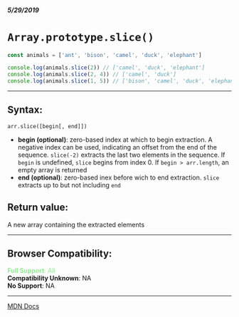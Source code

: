 ##### 5/29/2019
# `Array.prototype.slice()`

```js
const animals = ['ant', 'bison', 'camel', 'duck', 'elephant']

console.log(animals.slice(2)) // ['camel', 'duck', 'elephant']
console.log(animals.slice(2, 4)) // ['camel', 'duck']
console.log(animals.slice(1, 5)) // ['bison', 'camel', 'duck', 'elephant']
```
---

## Syntax:
`arr.slice([begin[, end]])`

* **begin (optional)**: zero-based index at which to begin extraction. A negative index can be used, indicating an offset from the end of the sequence.  `slice(-2)` extracts the last two elements in the sequence. If `begin` is undefined, `slice` begins from index 0. If `begin > arr.length`, an empty array is returned
* **end (optional)**: zero-based inex before wich to end extraction. `slice` extracts up to but not including `end`

## Return value:
A new array containing the extracted elements

---

## Browser Compatibility:
<span style="color: lightgreen">**Full Support**: All</span>  
**Compatibility Unknown**: NA  
**No Support**: NA

---

[MDN Docs](https://developer.mozilla.org/en-US/docs/Web/JavaScript/Reference/Global_Objects/Array/slice)